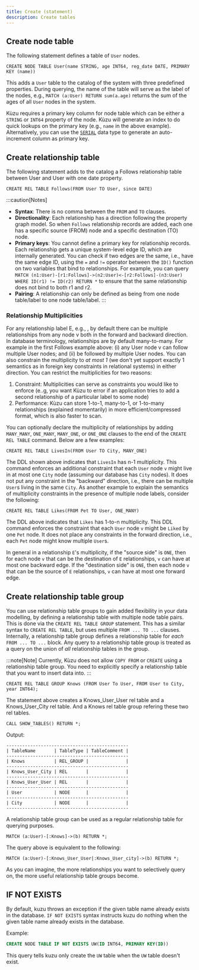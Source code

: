 ```yaml
---
title: Create (statement)
description: Create tables
---
```


## Create node table
The following statement defines a table of `User` nodes.

```cypher
CREATE NODE TABLE User(name STRING, age INT64, reg_date DATE, PRIMARY KEY (name))
```

This adds a `User` table to the catalog of the system with three predefined properties. During querying, the name of the table will serve as the label of the nodes, e.g., `MATCH (a:User) RETURN sum(a.age)` returns the sum of the ages of all `User` nodes in the system.

Kùzu requires a primary key column for node table which can be either a `STRING` or `INT64` property of the node. Kùzu will generate an index to do quick lookups on the primary key (e.g., `name` in the above example). Alternatively, you can use the [`SERIAL`](https://docs.kuzudb.com/cypher/data-types/#serial) data type to generate an auto-increment column as primary key.

## Create relationship table

The following statement adds to the catalog a Follows relationship table between User and User with one date property.

```cypher
CREATE REL TABLE Follows(FROM User TO User, since DATE)
```

:::caution[Notes]
- **Syntax**: There is no comma between the `FROM` and `TO` clauses.
- **Directionality**: Each relationship has a direction following the property graph model. So when `Follows` relationship records are added, each one has a specific source (FROM) node and a specific destination (TO) node.
- **Primary keys**: You cannot define a primary key for relationship records. Each relationship gets a unique system-level edge ID, which are internally generated. You can check if two edges are the same, i.e., have the same edge ID, using the `=` and `!=` operator between the `ID()` function on two variables that bind to relationships. For example, you can query `MATCH (n1:User)-[r1:Follows]->(n2:User)<-[r2:Follows]-(n3:User) WHERE ID(r1) != ID(r2) RETURN *` to ensure that the same relationship does not bind to both r1 and r2.
- **Pairing**: A relationship can only be defined as being from one node table/label to one node table/label.
:::

### Relationship Multiplicities

For any relationship label E, e.g., , by default there can be multiple relationships from any node v both in the forward and backward direction. In database terminology, relationships are by default many-to-many. For example in the first Follows example above: (i) any User node v can follow multiple User nodes; and (ii) be followed by multiple User nodes. You can also constrain the multiplicity to *at most 1* (we don't yet support exactly 1 semantics as in foreign key constraints in relational systems)  in either direction. You can restrict the multiplicities for two reasons:
1. Constraint: Multiplicities can serve as constraints you would like to enforce (e..g, you want Kùzu to error if an application tries to add a second relationship of a particular label to some node)
2. Performance: Kùzu can store 1-to-1, many-to-1, or 1-to-many relationships (explained momentarily) in more efficient/compressed format, which is also faster to scan. 
 
You can optionally declare the multiplicity of relationships by adding `MANY_MANY`, `ONE_MANY`, `MANY_ONE`, or `ONE_ONE` clauses to the end of the `CREATE REL TABLE` command.
Below are a few examples:

```cypher
CREATE REL TABLE LivesIn(FROM User TO City, MANY_ONE)
```
The DDL shown above indicates that `LivesIn` has n-1 multiplicity. This command enforces an additional constraint that each `User` node `v` might live in at most one `City` node (assuming our database has `City` nodes). It does not put any constraint in the "backward" direction, i.e., there can be multiple `User`s living in the same `City`. As another example to explain the semantics of multiplicity constraints in the presence of multiple node labels, consider the following:

```cypher
CREATE REL TABLE Likes(FROM Pet TO User, ONE_MANY)
```
The DDL above indicates that `Likes` has 1-to-n multiplicity. This DDL command enforces the constraint that each `User` node `v` might be `Liked` by one `Pet` node. It does not place any constraints in the forward direction, i.e., each `Pet` node might know multiple `User`s.

In general in a relationship `E`'s multiplicity, if the "source side" is `ONE`, then for each node `v` that can be the destination of `E` relationships, `v` can have at most one backward edge. If the "destination side" is `ONE`, then each node `v` that can be the source of `E` relationships, `v` can have at most one forward edge.

## Create relationship table group

You can use relationship table groups to gain added flexibility in your data modelling, by defining a relationship table with multiple node table pairs. This is done via the `CREATE REL TABLE GROUP` statement. This has a similar syntax to `CREATE REL TABLE`, but uses multiple `FROM ... TO ...` clauses. Internally, a relationship table group defines a relationship table for _each_ `FROM ... TO ...` block. Any query to a relationship table group is treated as a query on the union of _all_ relationship tables in the group.

:::note[Note]
Currently, Kùzu does not allow `COPY FROM` or `CREATE` using a relationship table group. You need to explicitly specify a relationship table
that you want to insert data into.
:::

```cypher
CREATE REL TABLE GROUP Knows (FROM User To User, FROM User to City, year INT64);
```
The statement above creates a Knows_User_User rel table and a Knows_User_City rel table. And a Knows rel table group refering these two rel tables. 
```cypher
CALL SHOW_TABLES() RETURN *;
```

Output:
```
----------------------------------------------
| TableName       | TableType | TableComment |
----------------------------------------------
| Knows           | REL_GROUP |              |
----------------------------------------------
| Knows_User_City | REL       |              |
----------------------------------------------
| Knows_User_User | REL       |              |
----------------------------------------------
| User            | NODE      |              |
----------------------------------------------
| City            | NODE      |              |
----------------------------------------------
```
A relationship table group can be used as a regular relationship table for querying purposes.
```cypher
MATCH (a:User)-[:Knows]->(b) RETURN *;
```
The query above is equivalent to the following:
```cypher
MATCH (a:User)-[:Knows_User_User|:Knows_User_city]->(b) RETURN *;
```

As you can imagine, the more relationships you want to selectively query on, the more useful relationship table groups become.

## IF NOT EXISTS
By default, kuzu throws an exception if the given table name already exists in the database. `IF NOT EXISTS` syntax instructs kuzu do nothing when
the given table name already exists in the database.

Example:
```sql
CREATE NODE TABLE IF NOT EXISTS UW(ID INT64, PRIMARY KEY(ID))
```
This query tells kuzu only create the `UW` table when the `UW` table doesn't exist.

